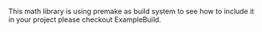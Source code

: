 This math library is using premake as build system to see how to include it in your project please checkout ExampleBuild.
